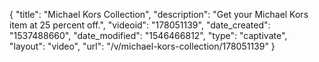 {
    "title": "Michael Kors Collection",
    "description": "Get your Michael Kors item at 25 percent off.",
    "videoid": "178051139",
    "date_created": "1537488660",
    "date_modified": "1546466812",
    "type": "captivate",
    "layout": "video",
    "url": "\/v\/michael-kors-collection\/178051139"
}